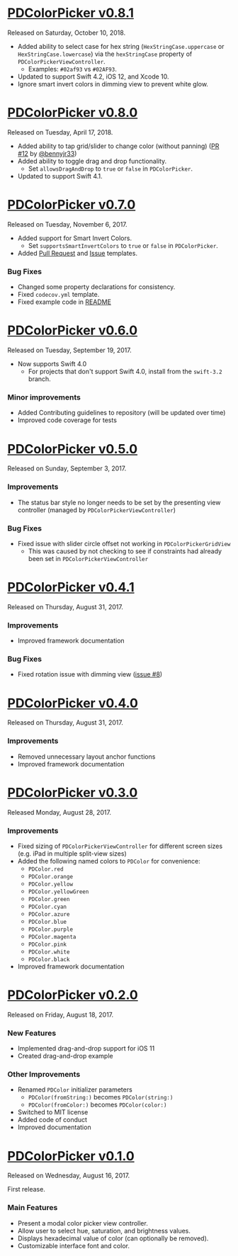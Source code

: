 # [PDColorPicker v0.8.1](https://github.com/pdil/PDColorPicker/releases/tag/0.8.1)
Released on Saturday, October 10, 2018.

* Added ability to select case for hex string (`HexStringCase.uppercase` or `HexStringCase.lowercase`) via the `hexStringCase` property of `PDColorPickerViewController`.
  * Examples: `#02af93` vs `#02AF93`.
* Updated to support Swift 4.2, iOS 12, and Xcode 10.
* Ignore smart invert colors in dimming view to prevent white glow.

# [PDColorPicker v0.8.0](https://github.com/pdil/PDColorPicker/releases/tag/0.8.0)
Released on Tuesday, April 17, 2018.

* Added ability to tap grid/slider to change color (without panning) ([PR #12](https://github.com/pdil/PDColorPicker/pull/12) by [@bennyjr33](https://github.com/bennyjr33))
* Added ability to toggle drag and drop functionality.
  * Set `allowsDragAndDrop` to `true` or `false` in `PDColorPicker`.
* Updated to support Swift 4.1.


# [PDColorPicker v0.7.0](https://github.com/pdil/PDColorPicker/releases/tag/0.7.0)
Released on Tuesday, November 6, 2017.

* Added support for Smart Invert Colors.
  * Set `supportsSmartInvertColors` to `true` or `false` in `PDColorPicker`.
* Added [Pull Request](https://github.com/pdil/PDColorPicker/blob/master/.github/PULL_REQUEST_TEMPLATE.md) and [Issue](https://github.com/pdil/PDColorPicker/blob/master/.github/ISSUE_TEMPLATE.md) templates.

### Bug Fixes
* Changed some property declarations for consistency.
* Fixed `codecov.yml` template.
* Fixed example code in [README](https://github.com/pdil/PDColorPicker/blob/master/README.md)

# [PDColorPicker v0.6.0](https://github.com/pdil/PDColorPicker/releases/tag/0.6.0)
Released on Tuesday, September 19, 2017.

* Now supports Swift 4.0
  * For projects that don't support Swift 4.0, install from the `swift-3.2` branch.

### Minor improvements
* Added Contributing guidelines to repository (will be updated over time)
* Improved code coverage for tests

# [PDColorPicker v0.5.0](https://github.com/pdil/PDColorPicker/releases/tag/0.5.0)
Released on Sunday, September 3, 2017.

### Improvements
* The status bar style no longer needs to be set by the presenting view controller (managed by `PDColorPickerViewController`)

### Bug Fixes
* Fixed issue with slider circle offset not working in `PDColorPickerGridView`
  * This was caused by not checking to see if constraints had already been set in `PDColorPickerViewController`

# [PDColorPicker v0.4.1](https://github.com/pdil/PDColorPicker/releases/tag/0.4.1)
Released on Thursday, August 31, 2017.

### Improvements
* Improved framework documentation

### Bug Fixes
* Fixed rotation issue with dimming view ([issue #8](https://github.com/pdil/PDColorPicker/issues/8))

# [PDColorPicker v0.4.0](https://github.com/pdil/PDColorPicker/releases/tag/0.4.0)
Released on Thursday, August 31, 2017.

### Improvements
* Removed unnecessary layout anchor functions
* Improved framework documentation

# [PDColorPicker v0.3.0](https://github.com/pdil/PDColorPicker/releases/tag/0.3.0)
Released Monday, August 28, 2017.

### Improvements
* Fixed sizing of `PDColorPickerViewController` for different screen sizes (e.g. iPad in multiple split-view sizes)
* Added the following named colors to `PDColor` for convenience:
  * `PDColor.red`
  * `PDColor.orange`
  * `PDColor.yellow`
  * `PDColor.yellowGreen`
  * `PDColor.green`
  * `PDColor.cyan`
  * `PDColor.azure`
  * `PDColor.blue`
  * `PDColor.purple`
  * `PDColor.magenta`
  * `PDColor.pink`
  * `PDColor.white`
  * `PDColor.black`
* Improved framework documentation

# [PDColorPicker v0.2.0](https://github.com/pdil/PDColorPicker/releases/tag/0.2.0)
Released on Friday, August 18, 2017.

### New Features
* Implemented drag-and-drop support for iOS 11
* Created drag-and-drop example

### Other Improvements
* Renamed `PDColor` initializer parameters
  - `PDColor(fromString:)` becomes `PDColor(string:)`
  - `PDColor(fromColor:)` becomes `PDColor(color:)`
* Switched to MIT license
* Added code of conduct
* Improved documentation

# [PDColorPicker v0.1.0](https://github.com/pdil/PDColorPicker/releases/tag/0.1.0)
Released on Wednesday, August 16, 2017.

First release.

### Main Features
* Present a modal color picker view controller.
* Allow user to select hue, saturation, and brightness values.
* Displays hexadecimal value of color (can optionally be removed).
* Customizable interface font and color.
